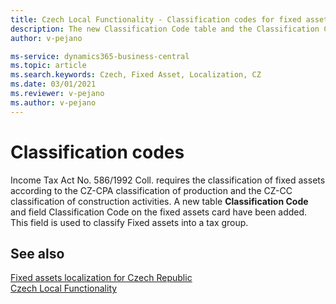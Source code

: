 ```yaml
---
title: Czech Local Functionality - Classification codes for fixed assets | Microsoft Docs
description: The new Classification Code table and the Classification Code field are added. The field is used for FA classification to the tax group.
author: v-pejano

ms-service: dynamics365-business-central
ms.topic: article
ms.search.keywords: Czech, Fixed Asset, Localization, CZ
ms.date: 03/01/2021
ms.reviewer: v-pejano
ms.author: v-pejano
---
```


# Classification codes

Income Tax Act No. 586/1992 Coll. requires the classification of fixed assets according to the CZ-CPA classification of production and the CZ-CC classification of construction activities. A new table **Classification Code** and field Classification Code on the fixed assets card have been added. This field is used to classify Fixed assets into a tax group.

## See also

[Fixed assets localization for Czech Republic](ui-extensions-fixed-asset-localization-cz.md)  
[Czech Local Functionality](czech-local-functionality.md)  
